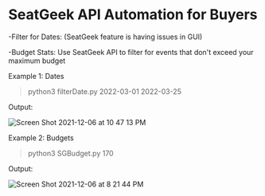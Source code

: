 # SeatGeek API Automation for Buyers

-Filter for Dates: (SeatGeek feature is having issues in GUI)

-Budget Stats: Use SeatGeek API to filter for events that don't exceed your maximum budget

Example 1: Dates
>python3 filterDate.py 2022-03-01 2022-03-25

Output:

![Screen Shot 2021-12-06 at 10 47 13 PM](https://user-images.githubusercontent.com/34221124/144962850-20986cd1-200c-4495-8385-6f2a22df0533.png)



Example 2: Budgets
>python3 SGBudget.py 170 

Output:

![Screen Shot 2021-12-06 at 8 21 44 PM](https://user-images.githubusercontent.com/34221124/144951170-e69c0882-6ad2-4edb-95d6-637861e68fd6.png)
